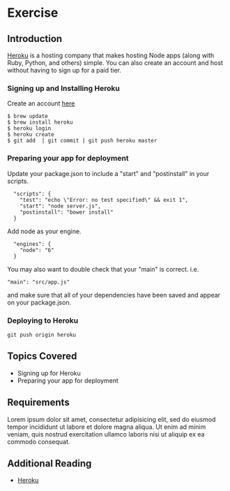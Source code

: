 # Exercise

## Introduction

[Heroku](https://heroku.com/home) is a hosting company that makes hosting Node apps (along with Ruby, Python, and others) simple. You can also create an account and host without having to sign up for a paid tier.

### Signing up and Installing Heroku

Create an account [here](https://signup.heroku.com/login)

```
$ brew update
$ brew install heroku
$ heroku login
$ heroku create
$ git add  | git commit | git push heroku master
```

### Preparing your app for deployment
Update your package.json to include a "start" and "postinstall" in your scripts.
```
  "scripts": {
    "test": "echo \"Error: no test specified\" && exit 1",
    "start": "node server.js",
    "postinstall": "bower install"
  }
```
Add node as your engine.
```
  "engines": {
    "node": "6"
  }
```
You may also want to double check that your "main" is correct. i.e.
```
"main": "src/app.js"
```
and make sure that all of your dependencies have been saved and appear on your package.json.

### Deploying to Heroku
```
git push origin heroku
```

## Topics Covered

-   Signing up for Heroku
-   Preparing your app for deployment  

## Requirements

Lorem ipsum dolor sit amet, consectetur adipisicing elit, sed do eiusmod tempor
incididunt ut labore et dolore magna aliqua. Ut enim ad minim veniam, quis
nostrud exercitation ullamco laboris nisi ut aliquip ex ea commodo consequat.

## Additional Reading

-   [Heroku](https://heroku.com/home)


